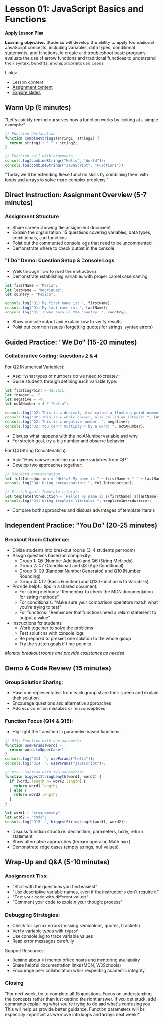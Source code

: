 # Lesson 01: JavaScript Basics and Functions
**Apply Lesson Plan**

**Learning objective:** Students will develop the ability to apply foundational JavaScript concepts, including variables, data types, conditional statements, and functions, to create and troubleshoot basic programs; evaluate the use of arrow functions and traditional functions to understand their syntax, benefits, and appropriate use cases.

Links: 
  * [Lesson content](https://classes.codethedream.org/course/intro-to-programming-v5/kepler?week=2&lesson=JavaScript+Loops+and+Arrays)
  * [Assignment content](https://codesandbox.io/p/sandbox/lesson-2-javascript-loops-and-arrays-2025-wzp3tj)
  * [Explore slides](https://github.com/Code-the-Dream-School/intro-guidebook/blob/main/group-session-slides/CTD%20Intro%20Week%202.pdf)

## Warm Up (5 minutes)

"Let's quickly remind ourselves how a function works by looking at a simple example:"

```javascript
// Function declaration
function combineStrings(string1, string2) {
  return string1 + " " + string2;
}

// Function call with arguments
console.log(combineStrings("Hello", "World"));
console.log(combineStrings("JavaScript", "Functions"));
```

"Today we'll be extending these function skills by combining them with loops and arrays to solve more complex problems."

## Direct Instruction: Assignment Overview (5-7 minutes)

### Assignment Structure
  * Share screen showing the assignment document
  * Explain the organization: 15 questions covering variables, data types, conditionals, and functions
  * Point out the commented console logs that need to be uncommented
  * Demonstrate where to check output in the console

### "I Do" Demo: Question Setup & Console Logs

  * Walk through how to read the instructions
  * Demonstrate establishing variables with proper camel case naming:

```javascript
let firstName = "Maria";
let lastName = "Rodriguez";
let country = "Mexico";

console.log("Q1: My first name is: ", firstName);
console.log("Q1: My last name is: ", lastName);
console.log("Q1: I was born in the country: ", country);
```

  * Show console output and explain how to verify results
  * Point out common issues (forgetting quotes for strings, syntax errors)

## Guided Practice: "We Do" (15-20 minutes)

### Collaborative Coding: Questions 2 & 4

For Q2 (Numerical Variables):

  * Ask: "What types of numbers do we need to create?"
  * Guide students through defining each variable type:

```javascript
let floatingPoint = 42.7531;
let integer = 15;
let negative = -8;
let notANumber = 4 * "hello";

console.log("Q2: This is a decimal, also called a floating point number: ", floatingPoint);
console.log("Q2: This is a whole number, also called an integer: ", integer);
console.log("Q2: This is a negative number: ", negative);
console.log("Q2: You can't multiply 4 by a word! ", notANumber);
```

  * Discuss what happens with the notANumber variable and why
  * For stretch goal, try a big number and observe behavior

For Q4 (String Concatenation):

  * Ask: "How can we combine our name variables from Q1?"
  * Develop two approaches together:

```javascript
// Standard concatenation
let fullIntroduction = "Hello! My name is " + firstName + " " + lastName + " and I was born in " + country;
console.log("Q4: Using concatenation: ", fullIntroduction);

// Stretch goal: Template literals
let templateIntroduction = `Hello! My name is ${firstName} ${lastName} and I was born in ${country}`;
console.log("Q4: Using template literals: ", templateIntroduction);
```

  * Compare both approaches and discuss advantages of template literals

## Independent Practice: "You Do" (20-25 minutes)

### Breakout Room Challenge: 

  * Divide students into breakout rooms (3-4 students per room)
  * Assign questions based on complexity:
    * Group 1: Q5 (Number Addition) and Q6 (String Methods)
    * Group 2: Q7 (Conditional) and Q8 (Age Conditional)
    * Group 3: Q9 (Random Number Generator) and Q10 (Number Rounding)
    * Group 4: Q12 (Basic Function) and Q13 (Function with Variables)
  * Provide helpful tips in a shared document:
      * For string methods: "Remember to check the MDN documentation for string methods"
      * For conditionals: "Make sure your comparison operators match what you're trying to test"
      * For functions: "Remember that functions need a return statement to output a value"
  * Instructions for students:
    * Work together to solve the problems
    * Test solutions with console.logs
    * Be prepared to present one solution to the whole group
    * Try the stretch goals if time permits

*Monitor breakout rooms and provide assistance as needed*

## Demo & Code Review (15 minutes)

### Group Solution Sharing:
  * Have one representative from each group share their screen and explain their solution
  * Encourage questions and alternative approaches
  * Address common mistakes or misconceptions

### Function Focus (Q14 & Q15):
  * Highlight the transition to parameter-based functions:

```javascript
// Q14: Function with one parameter
function useParams(word) {
  return word.toUpperCase();
}
console.log("Q14: ", useParams("hello"));
console.log("Q14: ", useParams("javascript"));

// Q15: Function with two parameters
function biggestStringLength(word1, word2) {
  if (word1.length >= word2.length) {
    return word1.length;
  } else {
    return word2.length;
  }
}

let word1 = "programming";
let word2 = "code";
console.log("Q15: ", biggestStringLength(word1, word2));
```

  * Discuss function structure: declaration, parameters, body, return statement
  * Show alternative approaches (ternary operator, Math.max)
  * Demonstrate edge cases (empty strings, null values)

## Wrap-Up and Q&A (5-10 minutes)
### Assignment Tips:
  * "Start with the questions you find easiest"
  * "Use descriptive variable names, even if the instructions don't require it"
  * "Test your code with different values"
  * "Comment your code to explain your thought process"

### Debugging Strategies:
  * Check for syntax errors (missing semicolons, quotes, brackets)
  * Verify variable types with `typeof`
  * Use console.log to trace variable values
  * Read error messages carefully

Support Resources:
  * Remind about 1:1 mentor office hours and mentoring availability
  * Share helpful documentation links (MDN, W3Schools)
  * Encourage peer collaboration while respecting academic integrity

### Closing
"For next week, try to complete all 15 questions. Focus on understanding the concepts rather than just getting the right answer. If you get stuck, add comments explaining what you're trying to do and what's confusing you. This will help us provide better guidance. Function parameters will be especially important as we move into loops and arrays next week!"
